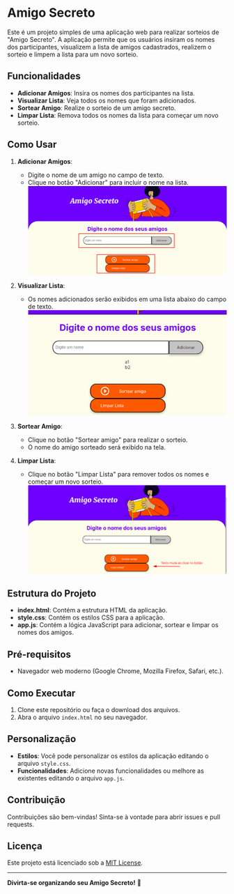 # Amigo Secreto

Este é um projeto simples de uma aplicação web para realizar sorteios de "Amigo Secreto". A aplicação permite que os usuários insiram os nomes dos participantes, visualizem a lista de amigos cadastrados, realizem o sorteio e limpem a lista para um novo sorteio.

## Funcionalidades

- **Adicionar Amigos**: Insira os nomes dos participantes na lista.
- **Visualizar Lista**: Veja todos os nomes que foram adicionados.
- **Sortear Amigo**: Realize o sorteio de um amigo secreto.
- **Limpar Lista**: Remova todos os nomes da lista para começar um novo sorteio.

## Como Usar

1. **Adicionar Amigos**:
   - Digite o nome de um amigo no campo de texto.
   - Clique no botão "Adicionar" para incluir o nome na lista.
    ![Tela no navegador da página Amigo Secreto](imagens/tela-amigo-secreto.png)

2. **Visualizar Lista**:
   - Os nomes adicionados serão exibidos em uma lista abaixo do campo de texto.
    ![Tela no navegador da página Amigo Secreto](imagens/lista-amigos.png)

3. **Sortear Amigo**:
   - Clique no botão "Sortear amigo" para realizar o sorteio.
   - O nome do amigo sorteado será exibido na tela.

4. **Limpar Lista**:
   - Clique no botão "Limpar Lista" para remover todos os nomes e começar um novo sorteio.
    ![Tela no navegador da página Amigo Secreto](imagens/opcao-nova-lista.png)

## Estrutura do Projeto

- **index.html**: Contém a estrutura HTML da aplicação.
- **style.css**: Contém os estilos CSS para a aplicação.
- **app.js**: Contém a lógica JavaScript para adicionar, sortear e limpar os nomes dos amigos.

## Pré-requisitos

- Navegador web moderno (Google Chrome, Mozilla Firefox, Safari, etc.).

## Como Executar

1. Clone este repositório ou faça o download dos arquivos.
2. Abra o arquivo `index.html` no seu navegador.

## Personalização

- **Estilos**: Você pode personalizar os estilos da aplicação editando o arquivo `style.css`.
- **Funcionalidades**: Adicione novas funcionalidades ou melhore as existentes editando o arquivo `app.js`.

## Contribuição

Contribuições são bem-vindas! Sinta-se à vontade para abrir issues e pull requests.

## Licença

Este projeto está licenciado sob a [MIT License](LICENSE).

---

**Divirta-se organizando seu Amigo Secreto!** 🎉
